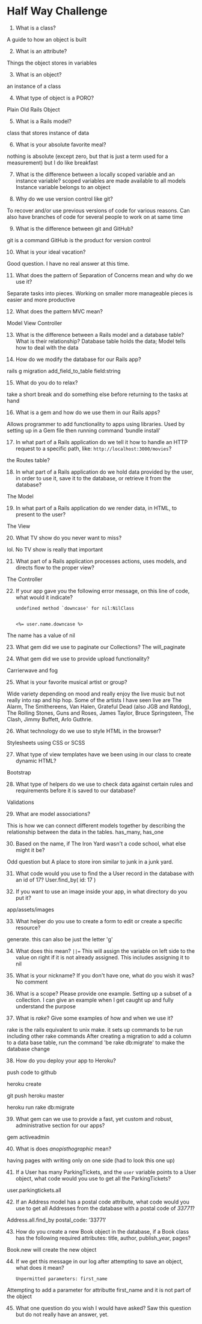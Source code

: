 # Half Way Challenge

1. What is a class?

A guide to how an object is built

2. What is an attribute?

Things the object stores in variables

3. What is an object?

an instance of a class

4. What type of object is a PORO?

Plain Old Rails Object

5. What is a Rails model?

class that stores instance of data

6. What is your absolute favorite meal?

nothing is absolute (except zero, but that is just a term used for a measurement) but I do like breakfast

7. What is the difference between a locally scoped variable and an instance variable?
scoped variables are made available to all models  Instance variable belongs to an object


8. Why do we use version control like git?

To recover and/or use previous versions of code for various reasons. Can also have branches of code for several people to work on at same time

9. What is the difference between git and GitHub?

git is a command GitHub is the product for version control



10. What is your ideal vacation?

Good question. I have no real answer at this time.

11. What does the pattern of Separation of Concerns mean and why do we use it?

Separate tasks into pieces. Working on smaller more manageable pieces is easier
and more productive

12. What does the pattern MVC mean?

Model View Controller

13. What is the difference between a Rails model and a database table? What is their relationship?
Database table holds the data; Model tells how to deal with the data


14. How do we modify the database for our Rails app?

rails g migration add_field_to_table field:string

15. What do you do to relax?

take a short break and do something else before returning to the tasks at hand

16. What is a gem and how do we use them in our Rails apps?

Allows programmer to add functionality to apps using libraries. Used by setting up in a Gem file then running command ‘bundle install'

17. In what part of a Rails application do we tell it how to handle an HTTP request to a specific path, like: `http://localhost:3000/movies`?

the Routes table?

18. In what part of a Rails application do we hold data provided by the user, in order to use it, save it to the database, or retrieve it from the database?

The Model

19. In what part of a Rails application do we render data, in HTML, to present to the user?

The View

20. What TV show do you never want to miss?

lol. No TV show is really that important

21. What part of a Rails application processes actions, uses models, and directs flow to the proper view?

The Controller

22. If your app gave you the following error message, on this line of code, what would it indicate?


        undefined method `downcase' for nil:NilClass


        <%= user.name.downcase %>

  The name has a value of nil

23. What gem did we use to paginate our Collections?
 The will_paginate


24. What gem did we use to provide upload functionality?

Carrierwave and fog


25. What is your favorite musical artist or group?

Wide variety depending on mood and really enjoy the live music but not really into rap and hip hop. Some of the artists I have seen live are The Alarm, The Smithereens, Van Halen, Grateful Dead (also JGB and Ratdog), The Rolling Stones, Guns and Roses, James Taylor, Bruce Springsteen, The Clash, Jimmy Buffett, Arlo Guthrie.

26. What technology do we use to style HTML in the browser?

Stylesheets using CSS or SCSS

27. What type of view templates have we been using in our class to create dynamic HTML?

Bootstrap

28. What type of helpers do we use to check data against certain rules and requirements before it is saved to our database?

Validations

29. What are model associations?

This is how we can connect different models together by describing the relationship between the data in the tables.  has_many, has_one

30. Based on the name, if The Iron Yard wasn't a code school, what else might it be?

Odd question but A place to store iron similar to junk in a junk yard.

31. What code would you use to find the a User record in the database with an id of 17?
User.find_by( id: 17 )


32. If you want to use an image inside your app, in what directory do you put it?

app/assets/images

33. What helper do you use to create a form to edit or create a specific resource?

generate. this can also be just the letter 'g'

34. What does this mean? `||=`
This will assign the variable on left side to the value on right if it is not already assigned. This includes assigning it to nil

35. What is your nickname? If you don't have one, what do you wish it was?
No comment


36. What is a scope? Please provide one example.
Setting up a subset of a collection. I can give an example when I get caught up and fully understand the purpose

37. What is _rake_? Give some examples of how and when we use it?

rake is the rails equivalent to unix make. it sets up commands to be run including other rake commands
After creating a migration to add a column to a data base table, run the command
'be rake db:migrate' to make the database change

38. How do you deploy your app to Heroku?

push code to github

heroku create

git push heroku master

heroku run rake db:migrate

39. What gem can we use to provide a fast, yet custom and robust, administrative section for our apps?

gem activeadmin

40. What is does _anopisthographic_ mean?

having pages with writing only on one side (had to look this one up)

41. If a User has many ParkingTickets, and the `user` variable points to a User object, what code would you use to get all the ParkingTickets?

user.parkingtickets.all


42. If an Address model has a postal code attribute, what code would you use to get all Addresses from the database with a postal code of _33771_?

Address.all.find_by postal_code: ‘33771'

43. How do you create a new Book object in the database, if a Book class has the following required attributes: title, author, publish_year, pages?

Book.new will create the new object

44. If we get this message in our log after attempting to save an object, what does it mean?


        Unpermitted parameters: first_name

Attempting to add a parameter for attributte first_name and it is not part of the object

45. What one question do you wish I would have asked?
Saw this question but do not really have an answer, yet.
